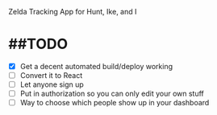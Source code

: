 Zelda Tracking App for Hunt, Ike, and I

##TODO
======
- [x] Get a decent automated build/deploy working
- [ ] Convert it to React
- [ ] Let anyone sign up
- [ ] Put in authorization so you can only edit your own stuff
- [ ] Way to choose which people show up in your dashboard

